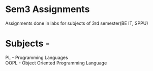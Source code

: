 # Sem3 Assignments
 Assignments done in labs for subjects of 3rd semester(BE IT, SPPU)
 
 # Subjects - 
 PL - Programming Languages\
 OOPL - Object Oriented Programming Language
